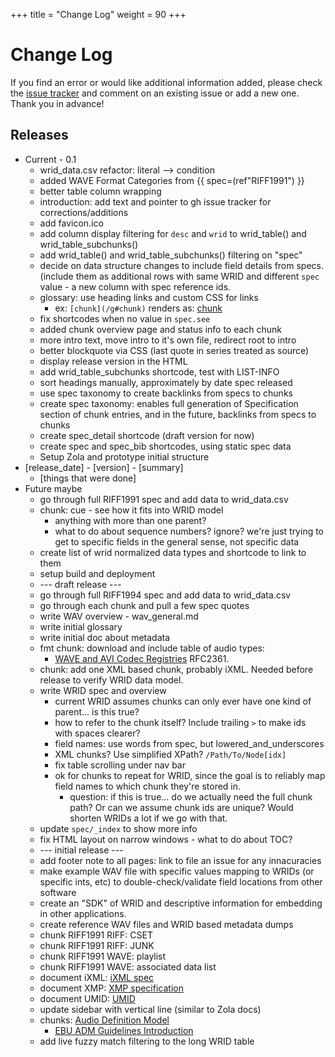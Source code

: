 +++
title = "Change Log"
weight = 90
+++

# Change Log

If you find an error or would like additional information added, please check the [issue tracker](https://github.com/briandorsey/wavref/issues) and comment on an existing issue or add a new one. Thank you in advance! 

## Releases

* Current - 0.1
    * wrid_data.csv refactor: literal --> condition
    * added WAVE Format Categories from {{ spec=(ref"RIFF1991") }}
    * better table column wrapping
    * introduction: add text and pointer to gh issue tracker for corrections/additions
    * add favicon.ico
    * add column display filtering for `desc` and `wrid` to wrid_table() and wrid_table_subchunks()
    * add wrid_table() and wrid_table_subchunks() filtering on "spec" 
    * decide on data structure changes to include field details from specs. (include them as additional rows with same WRID and different `spec` value - a new column with spec reference ids. 
    * glossary: use heading links and custom CSS for links 
        * ex: `[chunk](/g#chunk)` renders as: [chunk](/g#chunk)
    * fix shortcodes when no value in `spec.see`
    * added chunk overview page and status info to each chunk
    * more intro text, move intro to it's own file, redirect root to intro
    * better blockquote via CSS (last quote in series treated as source)
    * display release version in the HTML
    * add wrid_table_subchunks shortcode, test with LIST-INFO 
    * sort headings manually, approximately by date spec released
    * use spec taxonomy to create backlinks from specs to chunks
    * create spec taxonomy: enables full generation of Specification section of chunk entries, and in the future, backlinks from specs to chunks
    * create spec_detail shortcode (draft version for now)
    * create spec and spec_bib shortcodes, using static spec data
    * Setup Zola and prototype initial structure
* [release_date] - [version] - [summary]
	* [things that were done]
* Future maybe
    * go through full RIFF1991 spec and add data to wrid_data.csv
    * chunk: cue - see how it fits into WRID model 
        * anything with more than one parent? 
        * what to do about sequence numbers? ignore? we're just trying to get to specific fields in the general sense, not specific data
    * create list of wrid normalized data types and shortcode to link to them
    * setup build and deployment
    * --- draft release ---
    * go through full RIFF1994 spec and add data to wrid_data.csv
    * go through each chunk and pull a few spec quotes
    * write WAV overview - wav_general.md
    * write initial glossary
    * write initial doc about metadata
    * fmt chunk: download and include table of audio types: 
        * [WAVE and AVI Codec Registries](https://www.iana.org/assignments/wave-avi-codec-registry/wave-avi-codec-registry.xhtml) RFC2361. 
    * chunk: add one XML based chunk, probably iXML. Needed before release to verify WRID data model. 
    * write WRID spec and overview
        * current WRID assumes chunks can only ever have one kind of parent... is this true?
        * how to refer to the chunk itself? Include trailing `>` to make ids with spaces clearer? 
        * field names: use words from spec, but lowered_and_underscores
        * XML chunks? Use simplified XPath? `/Path/To/Node[idx]`
        * fix table scrolling under nav bar
        * ok for chunks to repeat for WRID, since the goal is to reliably map field names to which chunk they're stored in. 
            * question: if this is true... do we actually need the full chunk path? Or can we assume chunk ids are unique? Would shorten WRIDs a lot if we go with that.
    * update `spec/_index` to show more info
    * fix HTML layout on narrow windows - what to do about TOC? 
    * --- initial release ---
    * add footer note to all pages: link to file an issue for any innacuracies
    * make example WAV file with specific values mapping to WRIDs (or specific ints, etc) to double-check/validate field locations from other software
    * create an "SDK" of WRID and descriptive information for embedding in other applications.
    * create reference WAV files and WRID based metadata dumps
    * chunk RIFF1991 RIFF: CSET
    * chunk RIFF1991 RIFF: JUNK
    * chunk RIFF1991 WAVE: playlist
    * chunk RIFF1991 WAVE: associated data list
    * document iXML: [iXML spec](http://www.gallery.co.uk/ixml/)
    * document XMP: [XMP specification](https://www.adobe.com/devnet/xmp.html)
    * document UMID: [UMID](https://en.wikipedia.org/wiki/Unique_Material_Identifier)
    * update sidebar with vertical line (similar to Zola docs)
    * chunks: [Audio Definition Model](https://www.bbc.co.uk/rd/publications/audio-definition-model-software)
        * [EBU ADM Guidelines Introduction](https://adm.ebu.io/index.html)
    * add live fuzzy match filtering to the long WRID table
